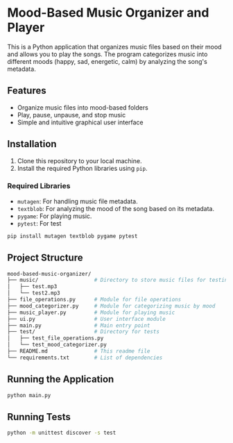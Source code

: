 # Mood-Based Music Organizer and Player

This is a Python application that organizes music files based on their mood and allows you to play the songs. The program categorizes music into different moods (happy, sad, energetic, calm) by analyzing the song's metadata.

## Features

- Organize music files into mood-based folders
- Play, pause, unpause, and stop music
- Simple and intuitive graphical user interface

## Installation

1. Clone this repository to your local machine.
2. Install the required Python libraries using `pip`.

### Required Libraries

- `mutagen`: For handling music file metadata.
- `textblob`: For analyzing the mood of the song based on its metadata.
- `pygame`: For playing music.
- `pytest`: For test

```sh
pip install mutagen textblob pygame pytest
```

## Project Structure

```sh
mood-based-music-organizer/
├── music/                  # Directory to store music files for testing
│   ├── test.mp3
│   └── test2.mp3
├── file_operations.py      # Module for file operations
├── mood_categorizer.py     # Module for categorizing music by mood
├── music_player.py         # Module for playing music
├── ui.py                   # User interface module
├── main.py                 # Main entry point
├── test/                   # Directory for tests
│   ├── test_file_operations.py
│   └── test_mood_categorizer.py
├── README.md               # This readme file
└── requirements.txt        # List of dependencies

```

## Running the Application
```sh
python main.py
```

## Running Tests
```sh
python -m unittest discover -s test
```